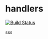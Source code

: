 # handlers

[![Build Status](https://travis-ci.org/atomisthqa/handlers.svg?branch=master)](https://travis-ci.org/atomisthqa/handlers)
 
 
 
sss
